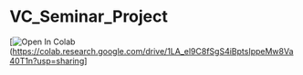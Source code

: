# VC_Seminar_Project

[![Open In Colab](https://colab.research.google.com/assets/colab-badge.svg)(https://colab.research.google.com/drive/1LA_el9C8fSgS4iBptsIppeMw8Va40T1n?usp=sharing]
